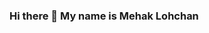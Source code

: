 ### Hi there 👋 My name is Mehak Lohchan

<!--
**ml703852/ml703852** is a ✨ _special_ ✨ repository because its `README.md` (this file) appears on your GitHub profile.

- 🔭 I’m currently majoring in Computer Science at Riverside City College.
- 🌱 I’m currently learning Data Structures and Algorithms and Windows Presentation Foundation (WPF)/C#. 
- 📫 How to reach me: mehaklohchan@gmail.com
- 😄 Pronouns: She/Her
